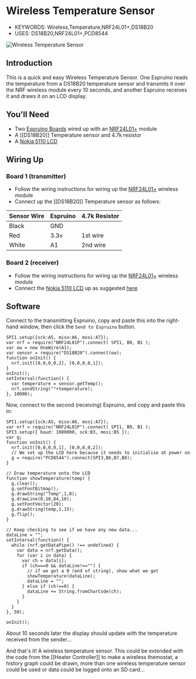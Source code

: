 <!--- Copyright (c) 2013 Gordon Williams, Pur3 Ltd. See the file LICENSE for copying permission. -->
Wireless Temperature Sensor
===============================

* KEYWORDS: Wireless,Temperature,NRF24L01+,DS18B20
* USES: DS18B20,NRF24L01+,PCD8544

![Wireless Temperature Sensor](final.jpg)

Introduction
-----------

This is a quick and easy Wireless Temperature Sensor. One Espruino reads the temperature from a DS18B20 temperature sensor and transmits it over the NRF wireless module every 10 seconds, and another Espruino receives it and draws it on an LCD display.

You'll Need
----------

* Two [Espruino Boards](/EspruinoBoard) wired up with an [NRF24L01+](/NRF24L01P) module
* A [[DS18B20]] Temperature sensor and 4.7k resistor
* A [Nokia 5110 LCD](/PCD8544)

Wiring Up
--------

### Board 1 (transmitter)

* Follow the wiring instructions for wiring up the [NRF24L01+](/NRF24L01P) wireless module
* Connect up the [[DS18B20]] Temperature sensor as follows:

| Sensor Wire | Espruino   | 4.7k Resistor |
| --------- | ---------- | ------------- |
| Black     |  GND   |               |
| Red       |  3.3v  | 1st wire      |
| White     |  A1    | 2nd wire      |

### Board 2 (receiver)

* Follow the wiring instructions for wiring up the [NRF24L01+](/NRF24L01P) wireless module
* Connect the [Nokia 5110 LCD](/PCD8544) up as suggested [here](/PCD8544)

Software
-------

Connect to the transmitting Espruino, copy and paste this into the right-hand window, then click the ```Send to Espruino``` button.

```
SPI1.setup({sck:A5, miso:A6, mosi:A7});
var nrf = require("NRF24L01P").connect( SPI1, B0, B1 );
var ow = new OneWire(A1);
var sensor = require("DS18B20").connect(ow);
function onInit() {
  nrf.init([0,0,0,0,2], [0,0,0,0,1]);
}
onInit();
setInterval(function() {
  var temperature = sensor.getTemp();
  nrf.sendString(""+temperature);
}, 10000);
```

Now, connect to the second (receiving) Espruino, and copy and paste this in:

```
SPI1.setup({sck:A5, miso:A6, mosi:A7});
var nrf = require("NRF24L01P").connect( SPI1, B0, B1 );
SPI3.setup({ baud: 1000000, sck:B3, mosi:B5 });
var g;
function onInit() {
  nrf.init([0,0,0,0,1], [0,0,0,0,2]);
  // We set up the LCD here because it needs to initialise at power on
  g = require("PCD8544").connect(SPI3,B6,B7,B8);
}

// Draw temperature onto the LCD
function showTemperature(temp) {
  g.clear();
  g.setFontBitmap();
  g.drawString("Temp",1,0);
  g.drawLine(0,10,84,10);
  g.setFontVector(20);
  g.drawString(temp,1,15);
  g.flip();
}

// Keep checking to see if we have any new data...
dataLine = "";
setInterval(function() {
  while (nrf.getDataPipe() !== undefined) {
    var data = nrf.getData();
    for (var i in data) {
      var ch = data[i];
      if (ch===0 && dataLine!=="") {
        // if we got a 0 (end of string), show what we got
        showTemperature(dataLine);
        dataLine = "";
      } else if (ch!==0) {
        dataLine += String.fromCharCode(ch);
      }
    }
  }
}, 50);

onInit();
```

About 10 seconds later the display should update with the temperature received from the sender...

And that's it! A wireless temperature sensor. This could be extended with the code from the [[Heater Controller]] to make a wireless themostat, a history graph could be drawn, more than one wireless temperature sensor could be used or data could be logged onto an SD card...
